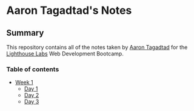 # Aaron Tagadtad's Notes
## Summary 

This repository contains all of the notes taken by [Aaron Tagadtad](https://github.com/atagadtad/lighthouse-web-notes) for the [Lighthouse Labs](https://www.lighthouselabs.ca/) Web Development Bootcamp.

### Table of contents
* [Week 1](/Week_1)
  * [Day 1](/Week_1/Day_1)
  * [Day 2](/Week_1/Day_2)
  * [Day 3](/Week_1/Day_3)

